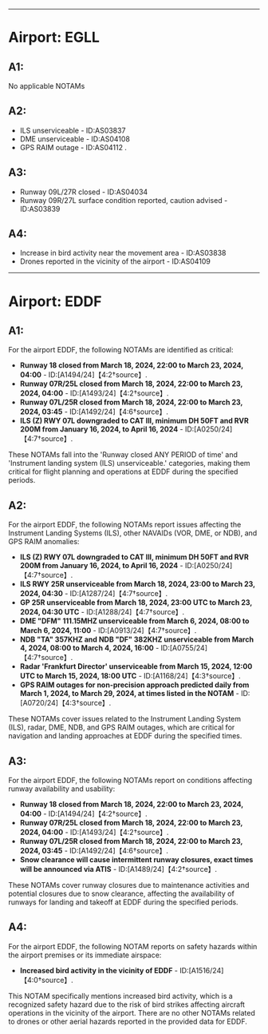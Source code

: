 
---

# Airport: EGLL

## A1:
No applicable NOTAMs

## A2:
- ILS unserviceable - ID:AS03837
- DME unserviceable - ID:AS04108
- GPS RAIM outage - ID:AS04112 .

## A3:
- Runway 09L/27R closed - ID:AS04034
- Runway 09R/27L surface condition reported, caution advised - ID:AS03839

## A4:
- Increase in bird activity near the movement area - ID:AS03838
- Drones reported in the vicinity of the airport - ID:AS04109

---

# Airport: EDDF

## A1:
For the airport EDDF, the following NOTAMs are identified as critical:

- **Runway 18 closed from March 18, 2024, 22:00 to March 23, 2024, 04:00** - ID:[A1494/24]【4:2†source】.
- **Runway 07R/25L closed from March 18, 2024, 22:00 to March 23, 2024, 04:00** - ID:[A1493/24]【4:2†source】.
- **Runway 07L/25R closed from March 18, 2024, 22:00 to March 23, 2024, 03:45** - ID:[A1492/24]【4:6†source】.
- **ILS (Z) RWY 07L downgraded to CAT III, minimum DH 50FT and RVR 200M from January 16, 2024, to April 16, 2024** - ID:[A0250/24]【4:7†source】.

These NOTAMs fall into the 'Runway closed ANY PERIOD of time' and 'Instrument landing system (ILS) unserviceable.' categories, making them critical for flight planning and operations at EDDF during the specified periods.

## A2:
For the airport EDDF, the following NOTAMs report issues affecting the Instrument Landing Systems (ILS), other NAVAIDs (VOR, DME, or NDB), and GPS RAIM anomalies:

- **ILS (Z) RWY 07L downgraded to CAT III, minimum DH 50FT and RVR 200M from January 16, 2024, to April 16, 2024** - ID:[A0250/24]【4:7†source】.
- **ILS RWY 25R unserviceable from March 18, 2024, 23:00 to March 23, 2024, 04:30** - ID:[A1287/24]【4:7†source】.
- **GP 25R unserviceable from March 18, 2024, 23:00 UTC to March 23, 2024, 04:30 UTC** - ID:[A1288/24]【4:7†source】.
- **DME "DFM" 111.15MHZ unserviceable from March 6, 2024, 08:00 to March 6, 2024, 11:00** - ID:[A0913/24]【4:7†source】.
- **NDB "TA" 357KHZ and NDB "DF" 382KHZ unserviceable from March 4, 2024, 08:00 to March 4, 2024, 16:00** - ID:[A0755/24]【4:7†source】.
- **Radar 'Frankfurt Director' unserviceable from March 15, 2024, 12:00 UTC to March 15, 2024, 18:00 UTC** - ID:[A1168/24]【4:3†source】.
- **GPS RAIM outages for non-precision approach predicted daily from March 1, 2024, to March 29, 2024, at times listed in the NOTAM** - ID:[A0720/24]【4:3†source】.

These NOTAMs cover issues related to the Instrument Landing System (ILS), radar, DME, NDB, and GPS RAIM outages, which are critical for navigation and landing approaches at EDDF during the specified times.

## A3:
For the airport EDDF, the following NOTAMs report on conditions affecting runway availability and usability:

- **Runway 18 closed from March 18, 2024, 22:00 to March 23, 2024, 04:00** - ID:[A1494/24]【4:2†source】.
- **Runway 07R/25L closed from March 18, 2024, 22:00 to March 23, 2024, 04:00** - ID:[A1493/24]【4:2†source】.
- **Runway 07L/25R closed from March 18, 2024, 22:00 to March 23, 2024, 03:45** - ID:[A1492/24]【4:6†source】.
- **Snow clearance will cause intermittent runway closures, exact times will be announced via ATIS** - ID:[A1489/24]【4:2†source】.

These NOTAMs cover runway closures due to maintenance activities and potential closures due to snow clearance, affecting the availability of runways for landing and takeoff at EDDF during the specified periods.

## A4:
For the airport EDDF, the following NOTAM reports on safety hazards within the airport premises or its immediate airspace:

- **Increased bird activity in the vicinity of EDDF** - ID:[A1516/24]【4:0†source】.

This NOTAM specifically mentions increased bird activity, which is a recognized safety hazard due to the risk of bird strikes affecting aircraft operations in the vicinity of the airport. There are no other NOTAMs related to drones or other aerial hazards reported in the provided data for EDDF.
